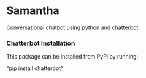 # Samantha

Conversational chatbot using python and chatterbot.

### Chatterbot Installation

This package can be installed from PyPi by running:

"pip install chatterbot"


